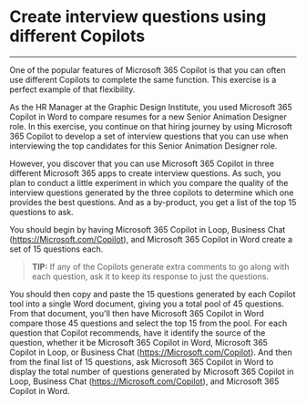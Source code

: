 # Create interview questions using different Copilots
---
One of the popular features of Microsoft 365 Copilot is that you can often use different Copilots to complete the same function. This exercise is a perfect example of that flexibility.<br>

As the HR Manager at the Graphic Design Institute, you used Microsoft 365 Copilot in Word to compare resumes for a new Senior Animation Designer role. In this exercise, you continue on that hiring journey by using Microsoft 365 Copilot to develop a set of interview questions that you can use when interviewing the top candidates for this Senior Animation Designer role.

However, you discover that you can use Microsoft 365 Copilot in three different Microsoft 365 apps to create interview questions. As such, you plan to conduct a little experiment in which you compare the quality of the interview questions generated by the three copilots to determine which one provides the best questions. And as a by-product, you get a list of the top 15 questions to ask.

You should begin by having Microsoft 365 Copilot in Loop, Business Chat (https://Microsoft.com/Copilot), and Microsoft 365 Copilot in Word create a set of 15 questions each.

> **TIP:** If any of the Copilots generate extra comments to go along with each question, ask it to keep its response to just the questions.

You should then copy and paste the 15 questions generated by each Copilot tool into a single Word document, giving you a total pool of 45 questions. From that document, you'll then have Microsoft 365 Copilot in Word compare those 45 questions and select the top 15 from the pool. For each question that Copilot recommends, have it identify the source of the question, whether it be Microsoft 365 Copilot in Word, Microsoft 365 Copilot in Loop, or Business Chat (https://Microsoft.com/Copilot). And then from the final list of 15 questions, ask Microsoft 365 Copilot in Word to display the total number of questions generated by Microsoft 365 Copilot in Loop, Business Chat (https://Microsoft.com/Copilot), and Microsoft 365 Copilot in Word.
